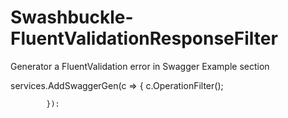 # Swashbuckle-FluentValidationResponseFilter
Generator a FluentValidation error in Swagger Example section

 services.AddSwaggerGen(c =>
            {
                                c.OperationFilter<FluentValidationResponseFilter>();

            }):
